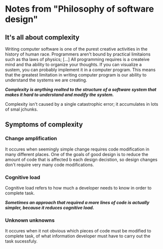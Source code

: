 # Notes from "Philosophy of software design" 

## It's all about complexity

Writing computer software is one of the purest creative activities in the history of human race. Programmers aren't bound by practical limitaions such as tha laws of physics; [...] All programming requires is a createive mind and tha ability to organize your thoughts. If you can visualize a sustem, you can probably implement it in a computer program. This means that the greatest limitation in writing computer program is our ability to understand the systems we are creating. 

***Complexity is anything realted to the structure of a software system that makes it hard to understand and modify the system.***

Complexity isn't caused by a single catastrophic error; it accumulates in lots of smal jchunks.

## Symptoms of complexity

### Change amplification
It occures when seemingly simple change requires code modification in many different places. 
One of the goals of good design is to reduce the amount of code that is affected b each design decistion, so design changes don't require very many code modifications.

### Cognitive load
Cognitive load refers to how much a developer needs to know in order to complete task.

***Sometimes an approach that required a more lines of code is actually simpler, because it reduces cognitive load.***

### Unknown unknowns
It occures when it not obvious which pieces of code must be modified to complete task, of what information developer must have to carry out the task sucessfuly.

